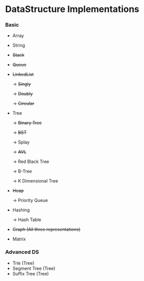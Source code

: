 
# DataStructure Implementations

### Basic
 
 - Array
 - String
 - ~~Stack~~
 - ~~Queue~~
 - ~~LinkedList~~
 
   -> ~~Singly~~

   -> ~~Doubly~~   

   -> ~~Circular~~	 
 
 - Tree
 
   -> ~~Binary Tree~~
  
   -> ~~BST~~
  
   -> Splay
  
   -> ~~AVL~~
  
   -> Red Black Tree
  
   -> B-Tree
  
   -> K Dimensional Tree
  
 - ~~Heap~~
 
    -> Priority Queue
 - Hashing
   
   -> Hash Table
  
 - ~~Graph (All three representations)~~
 - Matrix

### Advanced DS
 - Trie (Tree)
 - Segment Tree (Tree)
 - Suffix Tree (Tree)
